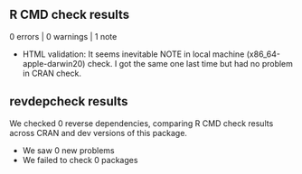 ## R CMD check results

0 errors | 0 warnings | 1 note

* HTML validation: It seems inevitable NOTE in local machine (x86_64-apple-darwin20) check. I got the same one last time but had no problem in CRAN check.

## revdepcheck results

We checked 0 reverse dependencies, comparing R CMD check results across CRAN and dev versions of this package.

 * We saw 0 new problems
 * We failed to check 0 packages